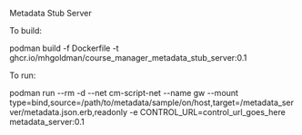 Metadata Stub Server

To build:

podman build -f Dockerfile -t ghcr.io/mhgoldman/course_manager_metadata_stub_server:0.1

To run:

podman run --rm -d --net cm-script-net --name gw --mount type=bind,source=/path/to/metadata/sample/on/host,target=/metadata_server/metadata.json.erb,readonly -e CONTROL_URL=control_url_goes_here metadata_server:0.1


